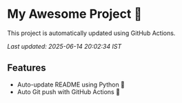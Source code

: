 # My Awesome Project 🚀

This project is automatically updated using GitHub Actions.

_Last updated: 2025-06-14 20:02:34 IST_

## Features
- Auto-update README using Python 🐍
- Auto Git push with GitHub Actions 🤖
